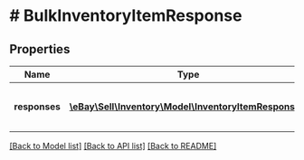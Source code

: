 # # BulkInventoryItemResponse

## Properties

Name | Type | Description | Notes
------------ | ------------- | ------------- | -------------
**responses** | [**\eBay\Sell\Inventory\Model\InventoryItemResponse[]**](InventoryItemResponse.md) | This is the base container of the &lt;strong&gt;bulkCreateOrReplaceInventoryItem&lt;/strong&gt; response. The results of each attempted inventory item creation/update is captured under this container. | [optional]

[[Back to Model list]](../../README.md#models) [[Back to API list]](../../README.md#endpoints) [[Back to README]](../../README.md)
